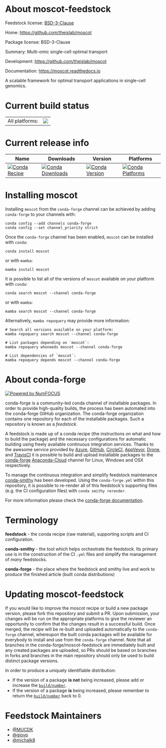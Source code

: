 About moscot-feedstock
======================

Feedstock license: [BSD-3-Clause](https://github.com/conda-forge/moscot-feedstock/blob/main/LICENSE.txt)

Home: https://github.com/theislab/moscot

Package license: BSD-3-Clause

Summary: Multi-omic single-cell optimal transport

Development: https://github.com/theislab/moscot

Documentation: https://moscot.readthedocs.io

A scalable framework for optimal transport applications in single-cell genomics.


Current build status
====================


<table><tr><td>All platforms:</td>
    <td>
      <a href="https://dev.azure.com/conda-forge/feedstock-builds/_build/latest?definitionId=18914&branchName=main">
        <img src="https://dev.azure.com/conda-forge/feedstock-builds/_apis/build/status/moscot-feedstock?branchName=main">
      </a>
    </td>
  </tr>
</table>

Current release info
====================

| Name | Downloads | Version | Platforms |
| --- | --- | --- | --- |
| [![Conda Recipe](https://img.shields.io/badge/recipe-moscot-green.svg)](https://anaconda.org/conda-forge/moscot) | [![Conda Downloads](https://img.shields.io/conda/dn/conda-forge/moscot.svg)](https://anaconda.org/conda-forge/moscot) | [![Conda Version](https://img.shields.io/conda/vn/conda-forge/moscot.svg)](https://anaconda.org/conda-forge/moscot) | [![Conda Platforms](https://img.shields.io/conda/pn/conda-forge/moscot.svg)](https://anaconda.org/conda-forge/moscot) |

Installing moscot
=================

Installing `moscot` from the `conda-forge` channel can be achieved by adding `conda-forge` to your channels with:

```
conda config --add channels conda-forge
conda config --set channel_priority strict
```

Once the `conda-forge` channel has been enabled, `moscot` can be installed with `conda`:

```
conda install moscot
```

or with `mamba`:

```
mamba install moscot
```

It is possible to list all of the versions of `moscot` available on your platform with `conda`:

```
conda search moscot --channel conda-forge
```

or with `mamba`:

```
mamba search moscot --channel conda-forge
```

Alternatively, `mamba repoquery` may provide more information:

```
# Search all versions available on your platform:
mamba repoquery search moscot --channel conda-forge

# List packages depending on `moscot`:
mamba repoquery whoneeds moscot --channel conda-forge

# List dependencies of `moscot`:
mamba repoquery depends moscot --channel conda-forge
```


About conda-forge
=================

[![Powered by
NumFOCUS](https://img.shields.io/badge/powered%20by-NumFOCUS-orange.svg?style=flat&colorA=E1523D&colorB=007D8A)](https://numfocus.org)

conda-forge is a community-led conda channel of installable packages.
In order to provide high-quality builds, the process has been automated into the
conda-forge GitHub organization. The conda-forge organization contains one repository
for each of the installable packages. Such a repository is known as a *feedstock*.

A feedstock is made up of a conda recipe (the instructions on what and how to build
the package) and the necessary configurations for automatic building using freely
available continuous integration services. Thanks to the awesome service provided by
[Azure](https://azure.microsoft.com/en-us/services/devops/), [GitHub](https://github.com/),
[CircleCI](https://circleci.com/), [AppVeyor](https://www.appveyor.com/),
[Drone](https://cloud.drone.io/welcome), and [TravisCI](https://travis-ci.com/)
it is possible to build and upload installable packages to the
[conda-forge](https://anaconda.org/conda-forge) [Anaconda-Cloud](https://anaconda.org/)
channel for Linux, Windows and OSX respectively.

To manage the continuous integration and simplify feedstock maintenance
[conda-smithy](https://github.com/conda-forge/conda-smithy) has been developed.
Using the ``conda-forge.yml`` within this repository, it is possible to re-render all of
this feedstock's supporting files (e.g. the CI configuration files) with ``conda smithy rerender``.

For more information please check the [conda-forge documentation](https://conda-forge.org/docs/).

Terminology
===========

**feedstock** - the conda recipe (raw material), supporting scripts and CI configuration.

**conda-smithy** - the tool which helps orchestrate the feedstock.
                   Its primary use is in the construction of the CI ``.yml`` files
                   and simplify the management of *many* feedstocks.

**conda-forge** - the place where the feedstock and smithy live and work to
                  produce the finished article (built conda distributions)


Updating moscot-feedstock
=========================

If you would like to improve the moscot recipe or build a new
package version, please fork this repository and submit a PR. Upon submission,
your changes will be run on the appropriate platforms to give the reviewer an
opportunity to confirm that the changes result in a successful build. Once
merged, the recipe will be re-built and uploaded automatically to the
`conda-forge` channel, whereupon the built conda packages will be available for
everybody to install and use from the `conda-forge` channel.
Note that all branches in the conda-forge/moscot-feedstock are
immediately built and any created packages are uploaded, so PRs should be based
on branches in forks and branches in the main repository should only be used to
build distinct package versions.

In order to produce a uniquely identifiable distribution:
 * If the version of a package **is not** being increased, please add or increase
   the [``build/number``](https://docs.conda.io/projects/conda-build/en/latest/resources/define-metadata.html#build-number-and-string).
 * If the version of a package **is** being increased, please remember to return
   the [``build/number``](https://docs.conda.io/projects/conda-build/en/latest/resources/define-metadata.html#build-number-and-string)
   back to 0.

Feedstock Maintainers
=====================

* [@MUCDK](https://github.com/MUCDK/)
* [@giovp](https://github.com/giovp/)
* [@michalk8](https://github.com/michalk8/)

